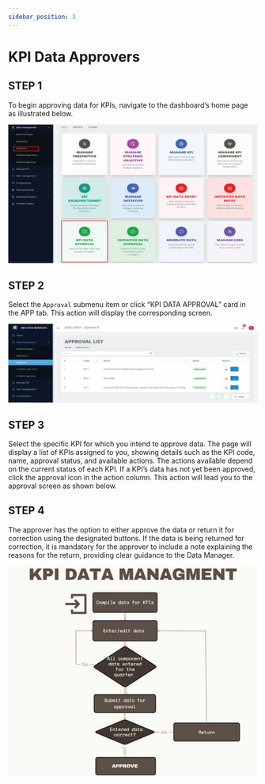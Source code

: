 ```yaml
---
sidebar_position: 3
---
```


# KPI Data Approvers

## STEP 1

To begin approving data for KPIs, navigate to the dashboard’s home page as illustrated below.

![Dashboard KPI Approva Page](../../../static/img/dashboard-kpi-approva-page.png)

## STEP 2

Select the `Approval` submenu item or click “KPI DATA APPROVAL” card in the APP tab. This action will display the corresponding screen.

![KPI Approval List Page](../../../static/img/approval-list-page.png)

## STEP 3

Select the specific KPI for which you intend to approve data. The page will display a list of KPIs assigned to you, showing details such as the KPI code, name, approval status, and available actions. The actions available depend on the current status of each KPI. If a KPI’s data has not yet been approved, click the approval icon in the action column. This action will lead you to the approval screen as shown below.

## STEP 4

The approver has the option to either approve the data or return it for correction using the designated buttons. If the data is being returned for correction, it is mandatory for the approver to include a note explaining the reasons for the return, providing clear guidance to the Data Manager.

![KPI Data Managment Flowchart](../../../static/img/kpi-data-managment-flowchart.png)